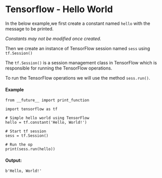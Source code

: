 # Tensorflow - Hello World

In the below example,we first create a constant named `hello` with the message to be printed. 

*Constants may not be modified once created.*

Then we create an instance of TensorFlow session named `sess` using `tf.Session()`

The `tf.Session()` is a session management class in TensorFlow
which is responsible for running the TensorFlow operations.


To run the TensorFlow operations we will use the method `sess.run()`.

#### Example

    from __future__ import print_function

    import tensorflow as tf

    # Simple hello world using TensorFlow
    hello = tf.constant('Hello, World!')

    # Start tf session
    sess = tf.Session()

    # Run the op
    print(sess.run(hello))

#### Output:

    b'Hello, World!'
